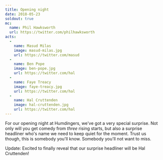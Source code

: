 ```yaml
---
title: Opening night
date: 2018-05-23
soldout: true
mc:
  name: Phil Hawksworth
  url: https://twitter.com/philhawksworth
acts:
  -
    name: Masud Milas
    image: masud-milas.jpg
    url: https://twitter.com/masud
  -
    name: Ben Pope
    image: ben-pope.jpg
    url: https://twitter.com/hal
  -
    name: Faye Treacy
    image: faye-treacy.jpg
    url: https://twitter.com/hal
  -
    name: Hal Cruttenden
    image: hal-cruttenden.jpg
    url: https://twitter.com/hal
---
```


For our opening night at Humdingers, we've got a very special surprise. Not only will you get comedy from _three_ rising starts, but also a surprise headliner who's name we need to keep quiet for the moment. Trust us though, this is somebody you'll know. Somebody you'll not want to miss.

Update: Excited to finally reveal that our surprise headliner will be Hal Cruttenden!



